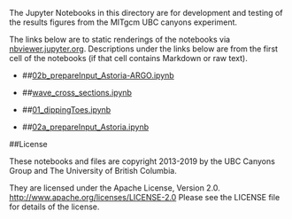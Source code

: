 The Jupyter Notebooks in this directory are for development and testing of
the results figures from the MITgcm UBC canyons experiment.

The links below are to static renderings of the notebooks via
[nbviewer.jupyter.org](http://nbviewer.jupyter.org/).
Descriptions under the links below are from the first cell of the notebooks
(if that cell contains Markdown or raw text).

* ##[02b_prepareInput_Astoria-ARGO.ipynb](http://nbviewer.jupyter.org/urls/bitbucket.org/canyonsubc/outputanalysisnotebooks/raw/tip/forPaper2/shelfWaves/02b_prepareInput_Astoria-ARGO.ipynb)  
    
* ##[wave_cross_sections.ipynb](http://nbviewer.jupyter.org/urls/bitbucket.org/canyonsubc/outputanalysisnotebooks/raw/tip/forPaper2/shelfWaves/wave_cross_sections.ipynb)  
    
* ##[01_dippingToes.ipynb](http://nbviewer.jupyter.org/urls/bitbucket.org/canyonsubc/outputanalysisnotebooks/raw/tip/forPaper2/shelfWaves/01_dippingToes.ipynb)  
    
* ##[02a_prepareInput_Astoria.ipynb](http://nbviewer.jupyter.org/urls/bitbucket.org/canyonsubc/outputanalysisnotebooks/raw/tip/forPaper2/shelfWaves/02a_prepareInput_Astoria.ipynb)  
    

##License

These notebooks and files are copyright 2013-2019
by the UBC Canyons Group and The University of British Columbia.

They are licensed under the Apache License, Version 2.0.
http://www.apache.org/licenses/LICENSE-2.0
Please see the LICENSE file for details of the license.
